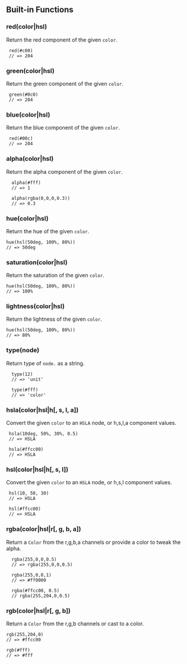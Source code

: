 
## Built-in Functions

### red(color|hsl)

Return the red component of the given `color`.

     red(#c00)
     // => 204

### green(color|hsl)

Return the green component of the given `color`.

     green(#0c0)
     // => 204

### blue(color|hsl)

Return the blue component of the given `color`.

     red(#00c)
     // => 204

### alpha(color|hsl)

Return the alpha component of the given `color`.

      alpha(#fff)
      // => 1
      
      alpha(rgba(0,0,0,0.3))
      // => 0.3

### hue(color|hsl)

Return the hue of the given `color`.

    hue(hsl(50deg, 100%, 80%))
    // => 50deg

### saturation(color|hsl)

Return the saturation of the given `color`.

    hue(hsl(50deg, 100%, 80%))
    // => 100%

### lightness(color|hsl)

Return the lightness of the given `color`.

    hue(hsl(50deg, 100%, 80%))
    // => 80%

### type(node)

Return type of `node.` as a string.

      type(12)
      // => 'unit'
      
      type(#fff)
      // => 'color'

### hsla(color|hsl|h[, s, l, a])

Convert the given `color` to an `HSLA` node,
or h,s,l,a component values.

     hsla(10deg, 50%, 30%, 0.5)
     // => HSLA

     hsla(#ffcc00)
     // => HSLA

### hsl(color|hsl|h[, s, l])

Convert the given `color` to an `HSLA` node,
or h,s,l component values.

     hsl(10, 50, 30)
     // => HSLA

     hsl(#ffcc00)
     // => HSLA

### rgba(color|hsl|r[, g, b, a])

Return a `Color` from the r,g,b,a channels or provide a color to tweak the alpha.

      rgba(255,0,0,0.5)
      // => rgba(255,0,0,0.5)
  
      rgba(255,0,0,1)
      // => #ff0000
  
      rgba(#ffcc00, 0.5)
      // rgba(255,204,0,0.5)

### rgb(color|hsl|r[, g, b])

Return a `Color` from the r,g,b channels or cast to a color.
    
    rgb(255,204,0)
    // => #ffcc00
    
    rgb(#fff)
    // => #fff
    